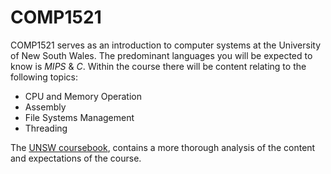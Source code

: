 # COMP1521

COMP1521 serves as an introduction to computer systems at the University of New South Wales. The predominant languages you will be expected to know is _MIPS_ & _C_. Within the course there will be content relating to the following topics:

- CPU and Memory Operation
- Assembly
- File Systems Management
- Threading

The [UNSW coursebook](https://www.handbook.unsw.edu.au/undergraduate/courses/2021/COMP1521), contains a more thorough analysis of the content and expectations of the course.
